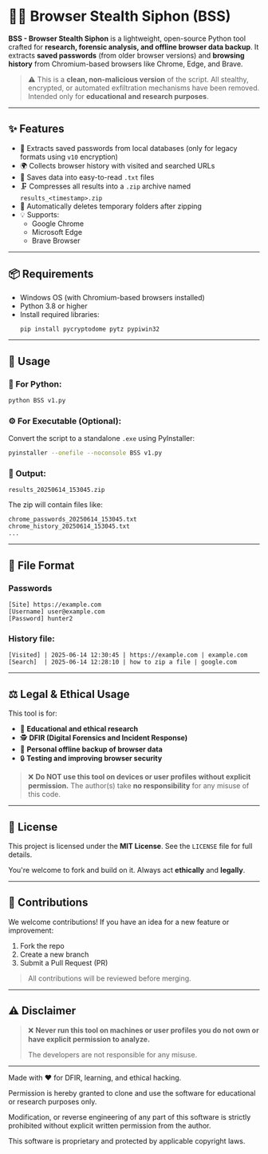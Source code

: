 # 🕵️‍♂️ Browser Stealth Siphon (BSS)

**BSS - Browser Stealth Siphon** is a lightweight, open-source Python tool crafted for **research, forensic analysis, and offline browser data backup**. It extracts **saved passwords** (from older browser versions) and **browsing history** from Chromium-based browsers like Chrome, Edge, and Brave.

> ⚠️ This is a **clean, non-malicious version** of the script. All stealthy, encrypted, or automated exfiltration mechanisms have been removed. Intended only for **educational and research purposes**.

---

## ✨ Features

- 🔐 Extracts saved passwords from local databases (only for legacy formats using `v10` encryption)
- 🌍 Collects browser history with visited and searched URLs
- 📄 Saves data into easy-to-read `.txt` files
- 🗜️ Compresses all results into a `.zip` archive named `results_<timestamp>.zip`
- 🧹 Automatically deletes temporary folders after zipping
- 💡 Supports:
  - Google Chrome
  - Microsoft Edge
  - Brave Browser

---

## 📦 Requirements

- Windows OS (with Chromium-based browsers installed)
- Python 3.8 or higher
- Install required libraries:
  ```bash
  pip install pycryptodome pytz pypiwin32
  ```

---

## 🚀 Usage

### 🧪 For Python:
```bash
python BSS v1.py
```

### ⚙️ For Executable (Optional):
Convert the script to a standalone `.exe` using PyInstaller:
```bash
pyinstaller --onefile --noconsole BSS v1.py
```

### 📂 Output:
```
results_20250614_153045.zip
```
The zip will contain files like:
```
chrome_passwords_20250614_153045.txt
chrome_history_20250614_153045.txt
...
```

---

## 📁 File Format

### Passwords
```
[Site] https://example.com
[Username] user@example.com
[Password] hunter2
```

### History file:

```
[Visited] | 2025-06-14 12:30:45 | https://example.com | example.com
[Search]  | 2025-06-14 12:28:10 | how to zip a file | google.com
```

---

## ⚖️ Legal & Ethical Usage

This tool is for:

* 🧪 **Educational and ethical research**
* 🕵️ **DFIR (Digital Forensics and Incident Response)**
* 💾 **Personal offline backup of browser data**
* 🔒 **Testing and improving browser security**

> ❌ **Do NOT use this tool on devices or user profiles without explicit permission.**
> The author(s) take **no responsibility** for any misuse of this code.

---

## 🧾 License

This project is licensed under the **MIT License**. See the `LICENSE` file for full details.

You're welcome to fork and build on it. Always act **ethically** and **legally**.

---

## 🤝 Contributions

We welcome contributions! If you have an idea for a new feature or improvement:
1. Fork the repo
2. Create a new branch
3. Submit a Pull Request (PR)

> All contributions will be reviewed before merging.

---

## ⚠️ Disclaimer

> ❌ **Never run this tool on machines or user profiles you do not own or have explicit permission to analyze.**
> 
> The developers are not responsible for any misuse.

---

Made with ❤️ for DFIR, learning, and ethical hacking.

Permission is hereby granted to clone and use the software for educational or research purposes only.

Modification, or reverse engineering of any part of this software is strictly prohibited
without explicit written permission from the author.

This software is proprietary and protected by applicable copyright laws.
